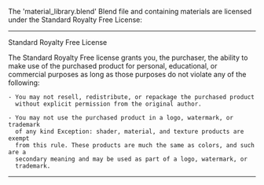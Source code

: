 The 'material_library.blend' Blend file and containing materials are licensed
under the Standard Royalty Free License:

--------------------------------------------------------------------------------

Standard Royalty Free License

The Standard Royalty Free license grants you, the purchaser, the ability to make 
use of the purchased product for personal, educational, or commercial purposes 
as long as those purposes do not violate any of the following:

    - You may not resell, redistribute, or repackage the purchased product 
      without explicit permission from the original author.

    - You may not use the purchased product in a logo, watermark, or trademark 
      of any kind Exception: shader, material, and texture products are exempt 
      from this rule. These products are much the same as colors, and such are a 
      secondary meaning and may be used as part of a logo, watermark, or 
      trademark.

--------------------------------------------------------------------------------